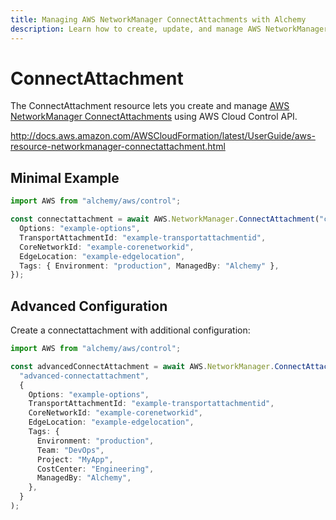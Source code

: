 ```yaml
---
title: Managing AWS NetworkManager ConnectAttachments with Alchemy
description: Learn how to create, update, and manage AWS NetworkManager ConnectAttachments using Alchemy Cloud Control.
---
```


# ConnectAttachment

The ConnectAttachment resource lets you create and manage [AWS NetworkManager ConnectAttachments](https://docs.aws.amazon.com/networkmanager/latest/userguide/) using AWS Cloud Control API.

http://docs.aws.amazon.com/AWSCloudFormation/latest/UserGuide/aws-resource-networkmanager-connectattachment.html

## Minimal Example

```ts
import AWS from "alchemy/aws/control";

const connectattachment = await AWS.NetworkManager.ConnectAttachment("connectattachment-example", {
  Options: "example-options",
  TransportAttachmentId: "example-transportattachmentid",
  CoreNetworkId: "example-corenetworkid",
  EdgeLocation: "example-edgelocation",
  Tags: { Environment: "production", ManagedBy: "Alchemy" },
});
```

## Advanced Configuration

Create a connectattachment with additional configuration:

```ts
import AWS from "alchemy/aws/control";

const advancedConnectAttachment = await AWS.NetworkManager.ConnectAttachment(
  "advanced-connectattachment",
  {
    Options: "example-options",
    TransportAttachmentId: "example-transportattachmentid",
    CoreNetworkId: "example-corenetworkid",
    EdgeLocation: "example-edgelocation",
    Tags: {
      Environment: "production",
      Team: "DevOps",
      Project: "MyApp",
      CostCenter: "Engineering",
      ManagedBy: "Alchemy",
    },
  }
);
```

